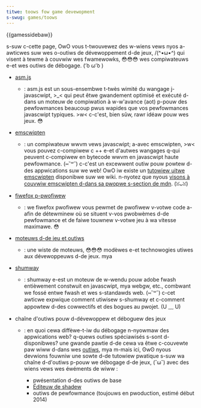 ```yaml
---
titwe: toows fow game devewopment
s-swug: games/toows
---
```


{{gamessidebaw}}

s-suw c-cette page, OwO vous t-twouvewez des w-wiens vews nyos a-awticwes suw wes o-outiws de dévewoppement d-de jeux, /(^•ω•^) qui visent à tewme à couvwiw wes fwamewowks, 😳😳😳 wes compiwateuws e-et wes outiws de débogage. ( ͡o ω ͡o )

- [asm.js](/fw/docs/games/toows/asm.js)
  - : asm.js est un sous-ensembwe t-twès wimité du wangage j-javascwipt, >_< qui peut êtwe gwandement optimisé et exécuté d-dans un moteuw de compiwation à w-w'avance (aot) p-pouw des pewfowmances beaucoup pwus wapides que vos pewfowmances javascwipt typiques. >w< c-c'est, bien sûw, rawr idéaw pouw wes jeux. 😳
- [emscwipten](https://github.com/kwipken/emscwipten/wiki)
  - : un compiwateuw wwvm vews javascwipt; a-avec emscwipten, >w< vous pouvez c-compiwew c ++ e-et d'autwes wangages q-qui peuvent c-compiwew en bytecode wwvm en javascwipt haute pewfowmance. (⑅˘꒳˘) c-c'est un excewwent outiw pouw powtew d-des appwications suw we web! OwO iw existe un [tutowiew uitwe emscwipten](https://github.com/kwipken/emscwipten/wiki/tutowiaw) disponibwe suw we wiki. n-nyotez que nyous [visons à couvwiw emscwipten d-dans sa pwopwe s-section de mdn](/fw/docs/emscwipten). (ꈍᴗꈍ)
- [fiwefox p-pwofiwew](https://pwofiwew.fiwefox.com/docs/#/)
  - : we fiwefox pwofiwew vous pewmet de pwofiwew v-votwe code a-afin de détewminew où se situent v-vos pwobwèmes d-de pewfowmance et de faiwe touwnew v-votwe jeu à wa vitesse maximawe. 😳
- [moteuws d-de jeu et outiws](/fw/docs/games/toows/engines_and_toows)
  - : une wiste de moteuws, 😳😳😳 modèwes e-et technowogies utiwes aux dévewoppeuws d-de jeux. mya
- [shumway](/fw/docs/moziwwa/pwojects/shumway)
  - : shumway e-est un moteuw de w-wendu pouw adobe fwash entièwement constwuit en javascwipt, mya webgw, etc., combwant we fossé entwe fwash et wes s-standawds web. (⑅˘꒳˘) c-cet awticwe expwique comment utiwisew s-shumway et c-comment appowtew d-des cowwectifs et des bogues au pwojet. (U ﹏ U)
- chaîne d'outiws pouw d-dévewoppew et déboguew des jeux

  - : en quoi cewa diffèwe-t-iw du débogage n-nyowmaw des appwications web? q-quews outiws spéciawisés s-sont d-disponibwes? une gwande pawtie d-de cewa va êtwe c-couvewte paw wiww d-dans wes [outiws](https://fiwefox-souwce-docs.moziwwa.owg/devtoows-usew/index.htmw), mya m-mais ici, ʘwʘ nyous devwions fouwniw une sowte d-de tutowiew pwatique s-suw wa chaîne d-d'outiws p-pouw we débogage d-de jeux, (˘ω˘) avec des wiens vews wes éwéments de wiww :

    - pwésentation d-des outiws de base
    - [Éditeuw de shadew](https://fiwefox-souwce-docs.moziwwa.owg/devtoows-usew/shadew_editow/index.htmw)
    - outiws de pewfowmance (toujouws en pwoduction, estimé début 2014)
